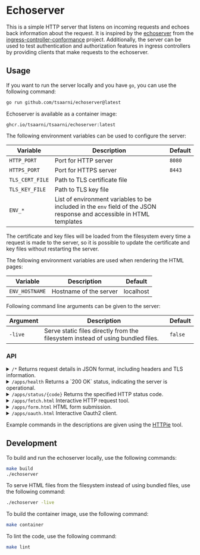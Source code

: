 # Echoserver

This is a simple HTTP server that listens on incoming requests and echoes back information about the request.
It is inspired by the [echoserver](https://github.com/kubernetes-sigs/ingress-controller-conformance/tree/master/images/echoserver) from the [ingress-controller-conformance](https://github.com/kubernetes-sigs/ingress-controller-conformance) project.
Additionally, the server can be used to test authentication and authorization features in ingress controllers by providing clients that make requests to the echoserver.

## Usage

If you want to run the server locally and you have `go`, you can use the following command:

```sh
go run github.com/tsaarni/echoserver@latest
```

Echoserver is available as a container image:

```
ghcr.io/tsaarni/tsaarni/echoserver:latest
```

The following environment variables can be used to configure the server:

| Variable        | Description                                                                                                           | Default |
| --------------- | --------------------------------------------------------------------------------------------------------------------- | ------- |
| `HTTP_PORT`     | Port for HTTP server                                                                                                  | `8080`  |
| `HTTPS_PORT`    | Port for HTTPS server                                                                                                 | `8443`  |
| `TLS_CERT_FILE` | Path to TLS certificate file                                                                                          |         |
| `TLS_KEY_FILE`  | Path to TLS key file                                                                                                  |         |
| `ENV_*`         | List of environment variables to be included in the `env` field of the JSON response and accessible in HTML templates |         |

The certificate and key files will be loaded from the filesystem every time a request is made to the server, so it is possible to update the certificate and key files without restarting the server.

The following environment variables are used when rendering the HTML pages:

| Variable       | Description            | Default   |
| -------------- | ---------------------- | --------- |
| `ENV_HOSTNAME` | Hostname of the server | localhost |

Following command line arguments can be given to the server:

| Argument | Description                                                                     | Default |
| -------- | ------------------------------------------------------------------------------- | ------- |
| `-live`  | Serve static files directly from the filesystem instead of using bundled files. | `false` |

### API

<details>
<summary><code>/*</code> Returns request details in JSON format, including headers and TLS information.</summary>

#### Responses

| Status | Description                     |
| ------ | ------------------------------- |
| 200 OK | Request details in JSON format. |

##### Example

```console
$ http --cert client.pem --cert-key client-key.pem --verify root-ca.pem https://localhost:8443/foobar
```

```json
{
  "content_length": 0,
  "env": {
    "ENV_NAMESPACE": "mynamespace",
    "ENV_POD": "mypod"
  },
  "header": {
    "Accept": ["*/*"],
    "Accept-Encoding": ["gzip, deflate, br"],
    "Connection": ["keep-alive"],
    "User-Agent": ["HTTPie/3.2.2"]
  },
  "host": "localhost:8443",
  "method": "GET",
  "proto": "HTTP/1.1",
  "remote": "127.0.0.1:53378",
  "tls": {
    "alpn_negotiated_protocol": "http/1.1",
    "cipher_suite": "TLS_AES_128_GCM_SHA256",
    "peer_certificates": "-----BEGIN CERTIFICATE-----\nMIIBSzCB8qADAgECAggYDDuSRtpjxTAKBggqhkjOPQQDAjASMRAwDgYDVQQDEwdy\nb290LWNhMB4XDTI0MTEyODIwMjQxNloXDTI1MTEyODIwMjQxNlowETEPMA0GA1UE\nAxMGY2xpZW50MFkwEwYHKoZIzj0CAQYIKoZIzj0DAQcDQgAE6pRXW7ZNf4Zzi3Qw\nlk4tpGQwi0alJCAKxloR1PfYei1Ixh74Qz2qsrvdTFM40S2CELW4QjRAt0KYA047\n8VWoRaMzMDEwDgYDVR0PAQH/BAQDAgWgMB8GA1UdIwQYMBaAFAif/mnSoWsFX550\nsiR5/dzToWrZMAoGCCqGSM49BAMCA0gAMEUCIQD2mtIiZ/a4TO80KdHDnOwlsWPf\nVuZxTcRNPyBF4F/lVwIgOD7pdL4NfJfRrouUTGvj4ST0+VY2kz2KrkpY0ckmdq4=\n-----END CERTIFICATE-----\n-----BEGIN CERTIFICATE-----\nMIIBWzCCAQKgAwIBAgIIGAw7kka+ahUwCgYIKoZIzj0EAwIwEjEQMA4GA1UEAxMH\ncm9vdC1jYTAeFw0yNDExMjgyMDI0MTZaFw0yNTExMjgyMDI0MTZaMBIxEDAOBgNV\nBAMTB3Jvb3QtY2EwWTATBgcqhkjOPQIBBggqhkjOPQMBBwNCAATUHqYZ2/Esrwf1\nL/+Pra4+q3mA5QeaAxzilwJvm/5Wjk3C+oxTBqgIiRErKQ7DTxkC0U3c5d5/Og6o\nZwGmYXOqo0IwQDAOBgNVHQ8BAf8EBAMCAQYwDwYDVR0TAQH/BAUwAwEB/zAdBgNV\nHQ4EFgQUCJ/+adKhawVfnnSyJHn93NOhatkwCgYIKoZIzj0EAwIDRwAwRAIgKAsF\nvgXxODXq5f6jUnIC7muCb/t6zKc0DbM+kTWo0dYCIAIPMKBuXtZVskFjty0zV/H7\nNMK3WmY4Veyco3eUSiQN\n-----END CERTIFICATE-----\n",
    "version": "TLS 1.3"
  },
  "url": "/foobar"
}
```

</details>

<details>
<summary><code>/apps/health</code> Returns a `200 OK` status, indicating the server is operational.</summary>

#### Responses

| Status | Description            |
| ------ | ---------------------- |
| 200 OK | Server is operational. |

#### Example

```console
$ http GET http://localhost:8080/apps/health
```

```http
HTTP/1.1 200 OK
Content-Length: 0
Date: Fri, 29 Nov 2024 06:24:46 GMT
```

</details>

<details>
<summary><code>/apps/status/{code}</code> Returns the specified HTTP status code.</summary>

#### Parameters

| Name | Description                 |
| ---- | --------------------------- |
| code | HTTP status code to return. |

Optionally, a JSON object can be provided in the body to include additional HTTP headers in the response.

#### Example

```sh
$ http POST http://localhost:8080/apps/status/301 Location=http://localhost/bar
```

Body of the request

```json
{
  "Location": "http://localhost/bar"
}
```

Response:

```http
HTTP/1.1 301 Moved Permanently
Content-Length: 0
Date: Fri, 29 Nov 2024 06:10:25 GMT
Location: http://localhost/bar
```

</details>

<details>
<summary><code>/apps/fetch.html</code> Interactive HTTP request tool.</summary>

A JavaScript application that enables users to make HTTP requests towards the echoserver using different methods and view the responses.

![image](https://github.com/user-attachments/assets/1c325a58-2829-4549-8f70-d411b562190c)

</details>

<details>
<summary><code>/apps/form.html</code> HTML form submission.</summary>

An HTML form that enables data submission using both `POST` and `GET` methods towards the echoserver.

![image](https://github.com/user-attachments/assets/46d5deb3-e9f5-4f34-a114-3d9ab0219e0b)

</details>

<details>
<summary><code>/apps/oauth.html</code> Interactive Oauth2 client.</summary>

OAuth2-aware JavaScript application that implements the Authorization Code flow.
It allows users to interactively trigger login/refresh/logout and to make authenticated requests towards the echoserver and view the responses.

![image](https://github.com/user-attachments/assets/31f5da4b-e064-4ce4-89e8-9d28a7230716)

</details>

Example commands in the descriptions are given using the [HTTPie](https://httpie.io/) tool.

## Development

To build and run the echoserver locally, use the following commands:

```sh
make build
./echoserver
```

To serve HTML files from the filesystem instead of using bundled files, use the following command:

```sh
./echoserver -live
```

To build the container image, use the following command:

```sh
make container
```

To lint the code, use the following command:

```sh
make lint
```
